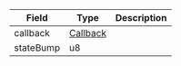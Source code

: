 | Field     | Type                                         | Description |
| --------- | -------------------------------------------- | ----------- |
| callback  | [Callback](/feeds/solana/idl/types/Callback) |             |
| stateBump | u8                                           |             |
